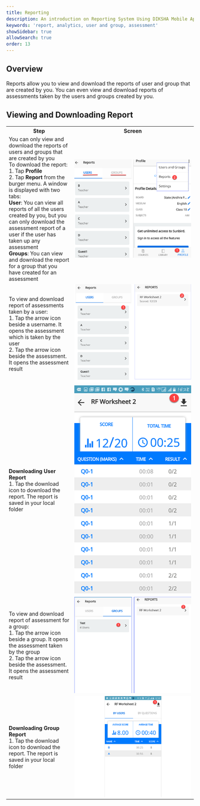 ```yaml
---
title: Reporting
description: An introduction on Reporting System Using DIKSHA Mobile App
keywords: 'report, analytics, user and group, assessment'
showSidebar: true
allowSearch: true
order: 13
---
```


## Overview

Reports allow you to view and download the reports of user and group that are created by you. You can even view and
download reports of assessments taken by the users and groups created by you.

## Viewing and Downloading Report

<table>
  <tr>
    <th style="width:35%;">Step</th>
    <th style="width:65%;">Screen</th>
  </tr>
  <tr>
    <td>You can only view and download the reports of users and groups that are created by you
    <br>To download the report:
    <br>1. Tap <b>Profile</b>
    <br>2. Tap <b>Report</b> from the burger menu. A window is displayed with two tabs:
    <br><b>User</b>: You can view all reports of all the users created by you, but you can only download the assessment report of a user if the user has taken up any assessment
    <br><b>Groups</b>: You can view and download the report for a group that you have created for an assessment</td>
    <td><img src="../images/allappfeatures/downloadreport.png"></td>
  </tr>
  <tr>
    <td>To view and download report of assessments taken by a user:
    <br>1. Tap the arrow icon beside a username. It opens the assessment which is taken by the user
    <br>2. Tap the arrow icon beside the assessment. It opens the assessment result</td>
    <td><img src="../images/allappfeatures/viewandload1.png"></td>
  </tr>
  <tr>
    <td><b>Downloading User Report</b>
    <br>1. Tap the download icon to download the report. The report is saved in your local folder</td>
    <td><img src="../images/allappfeatures/samplereport1.png"></td>
  </tr>
  <tr>
    <td>To view and download report of assessment for a group:
    <br>1. Tap the arrow icon beside a group. It opens the assessment taken by the group
    <br>2. Tap the arrow icon beside the assessment. It opens the assessment result</td>
    <td><img src="../images/allappfeatures/viewandload2.png"></td>
  </tr>
  <tr>
    <td><b>Downloading Group Report</b>
    <br>1. Tap the download icon to download the report. The report is saved in your local folder</td>
    <td><img src="../images/allappfeatures/samplereport2.png"></td>
  </tr>
</table>